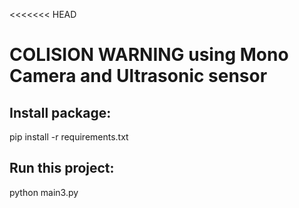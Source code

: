 <<<<<<< HEAD
# COLISION WARNING using Mono Camera and Ultrasonic sensor




## Install package:
pip install -r requirements.txt

## Run this project:
python main3.py

